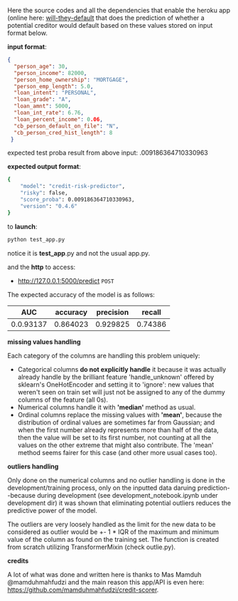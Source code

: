 Here the source codes and all the dependencies that enable the heroku app (online here: [will-they-default](https://will-they-default.herokuapp.com) that does the prediction of whether a potential creditor would default based on these values stored on input format below. 

**input format**:
```json
{
  "person_age": 30,
  "person_income": 82000,
  "person_home_ownership": "MORTGAGE",
  "person_emp_length": 5.0,
  "loan_intent": "PERSONAL",
  "loan_grade": "A",
  "loan_amnt": 5000,
  "loan_int_rate": 6.76,
  "loan_percent_income": 0.06,
  "cb_person_default_on_file": "N",
  "cb_person_cred_hist_length": 8
 }
```

expected test proba result from above input: .009186364710330963

**expected output format**:
```bash
{
    "model": "credit-risk-predictor",
    "risky": false,
    "score_proba": 0.009186364710330963,
    "version": "0.4.6"
}
```

to **launch**:
```bash
python test_app.py
```
notice it is **test_app**.py and not the usual app.py.

and the **http** to access:
- http://127.0.0.1:5000/predict
```POST```

The expected accuracy of the model is as follows:


AUC | accuracy | precision | recall 
------|-------------|-------|---------
0.0.93137 | 0.864023 | 0.929825 | 0.74386

**missing values handling**

Each category of the columns are handling this problem uniquely:
- Categorical columns **do not explicitly handle** it because it was actually already handle by the brilliant feature 'handle_unknown' offered by sklearn's OneHotEncoder and setting it to 'ignore': new values that weren't seen on train set will just not be assigned to any of the dummy columns of the feature (all 0s).
- Numerical columns handle it with **'median'** method as usual.
- Ordinal columns replace the missing values with **'mean'**, because the distribution of ordinal values are sometimes far from Gaussian; and when the first number already represents more than half of the data, then the value will be set to its first number, not counting at all the values on the other extreme that might also contribute. The 'mean' method seems fairer for this case (and other more usual cases too).

**outliers handling**

Only done on the numerical columns and no outlier handling is done in the development/training process, only on the inputted data daruing prediction--because during development (see development_notebook.ipynb under development dir) it was shown that eliminating potential outliers reduces the predictive power of the model.

The outliers are very loosely handled as the limit for the new data to be considered as outlier would be +- 1 * IQR of the maximum and minimum value of the column as found on the training set. The function is created from scratch utilizing TransformerMixin (check outlie.py).

**credits**

A lot of what was done and written here is thanks to Mas Mamduh @mamduhmahfudzi and the main reason this app/API is even here: https://github.com/mamduhmahfudzi/credit-scorer.
